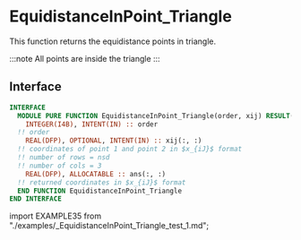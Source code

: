 # EquidistanceInPoint_Triangle

<!-- markdownlint-disable MD041 MD013 MD033 MD012 -->

This function returns the equidistance points in triangle.

:::note All points are inside the triangle
:::

## Interface

<Tabs>
<TabItem value="interface" label="܀ Interface" default>

```fortran
INTERFACE
  MODULE PURE FUNCTION EquidistanceInPoint_Triangle(order, xij) RESULT(ans)
    INTEGER(I4B), INTENT(IN) :: order
  !! order
    REAL(DFP), OPTIONAL, INTENT(IN) :: xij(:, :)
  !! coordinates of point 1 and point 2 in $x_{iJ}$ format
  !! number of rows = nsd
  !! number of cols = 3
    REAL(DFP), ALLOCATABLE :: ans(:, :)
  !! returned coordinates in $x_{iJ}$ format
  END FUNCTION EquidistanceInPoint_Triangle
END INTERFACE
```

</TabItem>

<TabItem value="example" label="️܀ See example">

import EXAMPLE35 from "./examples/_EquidistanceInPoint_Triangle_test_1.md";

<EXAMPLE35 />

</TabItem>

<TabItem value="close" label="↢ ">

</TabItem>
</Tabs>
